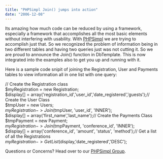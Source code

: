 ```yaml
---
title: "PHPSimpl Join() jumps into action"
date: "2006-12-08"
---
```


Its amazing how much code can be reduced by using a framework, especially a framework that accomplishes all the most basic elements without interfering with usability. With [PHPSimpl](http://code.google.com/p/phpsimpl/) we are trying to accomplish just that. So we recognized the problem of information being in two different tables and having two queries just was not cutting it. So we are proud to announce the Join() function in DbTemplate. This is now integrated into the examples also to get you up and running with it.

Here is a sample code snipit of joining the Registration, User and Payments tables to view information all in one list with one query:  

// Create the Registration class  
$myRegistration = new Registration;  
$display\[\] = array('registration\_id','user\_id','date\_registered','guests');// Create the User Class  
$tmpUser = new Users;  
$myRegistration->Join($tmpUser, 'user\_id', 'INNER');  
$display\[\] = array('first\_name','last\_name');// Create the Payments Class  
$tmpPayment = new Payment;  
$myRegistration->Join($tmpPayment, 'conference\_id', 'INNER');  
$display\[\] = array('conference\_id', 'amount', 'status', 'method');// Get a list of all the Registrations  
$myRegistration->GetList($display,'date\_registered','DESC');

  
Questions or Concerns? Head over to our [PHPSimpl Group](http://groups-beta.google.com/group/phpsimpl).
